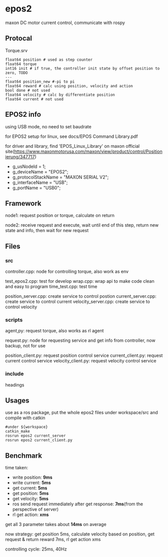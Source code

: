 # epos2

maxon DC motor current control, communicate with rospy

## Protocal

Torque.srv

	float64 position # used as step counter
	float64 torque
	int16 init # if true, the controller init state by offset position to zero, TODO
	---
	float64 position_new #-pi to pi
	float64 reward # calc using position, velocity and action 
	bool done # not used
	float64 velocity # calc by differentiate position
	float64 current # not used

## EPOS2 info

using USB mode, no need to set baudrate

for EPOS2 setup for linux, see docs/EPOS Command Library.pdf

for driver and library, find 'EPOS_Linux_Library' on maxon official site(https://www.maxonmotorusa.com/maxon/view/product/control/Positionierung/347717)

- g_usNodeId = 1;
- g_deviceName = "EPOS2";
- g_protocolStackName = "MAXON SERIAL V2";
- g_interfaceName = "USB";
- g_portName = "USB0";

## Framework

node1: request position or torque, calculate on return

node2: receive request and execute, wait until end of this step, return new state and info, then wait for new request

## Files

### src

controller.cpp: node for controlling torque, also work as env

test_epos2.cpp: test for develop
wrap.cpp: wrap api to make code clean and easy to program
time_test.cpp: test time

position_server.cpp: create service to control postion
current_server.cpp: create service to control current
velocity_server.cpp: create service to control velocity

### scripts

agent,py: request torque, also works as rl agent

request.py: node for requesting service and get info from controller, now backup, not for use

position_client.py: request position control service
current_client.py: request current control service
velocity_client.py: request velocity control service

### include

headings

## Usages

use as a ros package, put the whole epos2 files under workspace/src and compile with catkin

	#under ${workspace}
	catkin_make
	rosrun epos2 current_server
	rosrun epos2 current_client.py

## Benchmark

time taken:

- write position: **9ms**
- write current: **5ms**
- get current: **5ms**
- get position: **5ms**
- get velocity: **5ms**
- ros send request immediately after get response: **7ms**(from the perspective of server)
- rl get action: **xms**

get all 3 parameter takes about **14ms** on average

now strategy: get position 5ms, calculate velocity based on position, get request & return reward 7ms, rl get action xms

controlling cycle: 25ms, 40Hz